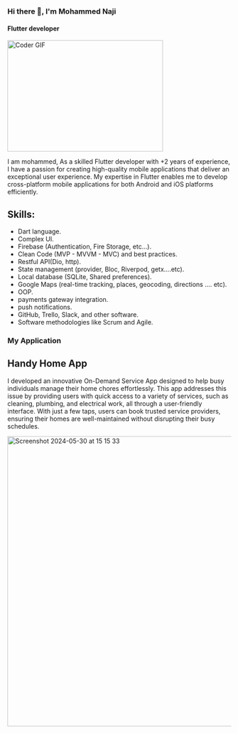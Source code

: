 ### Hi there 👋, I'm Mohammed Naji
#### Flutter developer 

<img alt="Coder GIF" height=250 width=350 src="https://images.squarespace-cdn.com/content/v1/5769fc401b631bab1addb2ab/1541580611624-TE64QGKRJG8SWAIUS7NS/ke17ZwdGBToddI8pDm48kPoswlzjSVMM-SxOp7CV59BZw-zPPgdn4jUwVcJE1ZvWQUxwkmyExglNqGp0IvTJZamWLI2zvYWH8K3-s_4yszcp2ryTI0HqTOaaUohrI8PI6FXy8c9PWtBlqAVlUS5izpdcIXDZqDYvprRqZ29Pw0o/coding-freak.gif" />

I am mohammed, As a skilled Flutter developer with +2 years of experience, I have a passion for creating high-quality mobile applications that deliver an exceptional user experience. My expertise in Flutter enables me to develop cross-platform mobile applications for both Android and iOS platforms efficiently.

## Skills:
 * Dart language.
 * Complex UI.
 * Firebase (Authentication, Fire Storage, etc...).
 * Clean Code (MVP - MVVM - MVC) and best practices.
 * Restful API(Dio, http).
 * State management (provider, Bloc, Riverpod, getx....etc).
 * Local database (SQLite, Shared preferences).
 * Google Maps (real-time tracking, places, geocoding, directions .... etc).
 * OOP.
 * payments gateway integration.
 * push notifications.
 * GitHub, Trello, Slack, and other software.
 * Software methodologies like Scrum and Agile.

### My Application 

 ## Handy Home App
I developed an innovative On-Demand Service App designed to help busy individuals manage their home chores effortlessly. This app addresses this issue by providing users with quick access to a variety of services, such as cleaning, plumbing, and electrical work, all through a user-friendly interface. With just a few taps, users can book trusted service providers, ensuring their homes are well-maintained without disrupting their busy schedules.

<img width="652" alt="Screenshot 2024-05-30 at 15 15 33" src="https://github.com/mohammednajy/mohammednajy/assets/66953724/be818998-6a32-477d-9007-b50d710a874f">












